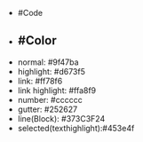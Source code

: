 - #Code
- #Color
	-
- normal: #9f47ba
- highlight: #d673f5
- link: #ff78f6
- link highlight: #ffa8f9
- number: #cccccc
- gutter: #252627
- line(Block): #373C3F24
- selected(texthighlight):#453e4f